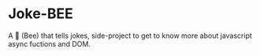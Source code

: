 # Joke-BEE
A 🐝 (Bee) that tells jokes, side-project to get to know more about javascript async fuctions and DOM.
